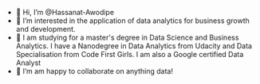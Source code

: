 - 👋 Hi, I’m @Hassanat-Awodipe
- 👀 I’m interested in the application of data analytics for business growth and development. 
- 🌱 I am studying for a master's degree in Data Science and Business Analytics. I have a Nanodegree in Data Analytics from Udacity and Data Specialisation from Code First Girls. I am also a Google certified Data Analyst
- 💞️ I’m am happy to collaborate on anything data!

<!---
Hassanat-Awodipe/Hassanat-Awodipe is a ✨ special ✨ repository because its `README.md` (this file) appears on your GitHub profile.
You can click the Preview link to take a look at your changes.
--->
